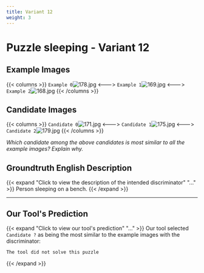 ```yaml
---
title: Variant 12
weight: 3
---
```


# Puzzle sleeping - Variant 12

## Example Images
{{< columns >}}
`Example 0`![178.jpg](/natscene_data/images/178.jpg)
<--->
`Example 1`![169.jpg](/natscene_data/images/169.jpg)
<--->
`Example 2`![168.jpg](/natscene_data/images/168.jpg)
{{< /columns >}}

## Candidate Images
{{< columns >}}
`Candidate 0`![171.jpg](/natscene_data/images/171.jpg)
<--->
`Candidate 1`![175.jpg](/natscene_data/images/175.jpg)
<--->
`Candidate 2`![179.jpg](/natscene_data/images/179.jpg)
{{< /columns >}}

*Which candidate among the above candidates is most similar to all the example images? Explain why.*

## Groundtruth English Description

{{< expand "Click to view the description of the intended discriminator" "..." >}}
Person sleeping on a bench.
{{< /expand >}}

---



## Our Tool's Prediction

{{< expand "Click to view our tool's prediction" "..." >}}
Our tool selected `Candidate ?` as being the most similar to the example images with the discriminator:
```plaintext
The tool did not solve this puzzle
```
{{< /expand >}}
